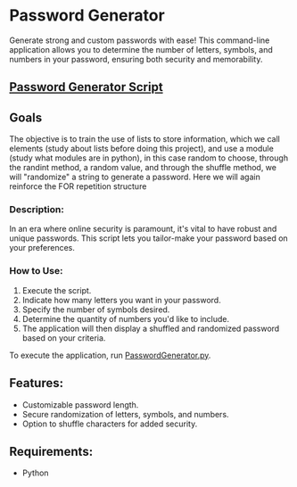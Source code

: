 # Password Generator

Generate strong and custom passwords with ease! This command-line application allows you to determine the number of letters, symbols, and numbers in your password, ensuring both security and memorability.


## [Password Generator Script](main.py)

## Goals
The objective is to train the use of lists to store information, which we call elements (study about lists before doing this project), and use a module (study what modules are in python), in this case random to choose, through the randint method, a random value, and through the shuffle method, we will "randomize" a string to generate a password.
Here we will again reinforce the FOR repetition structure

### Description:

In an era where online security is paramount, it's vital to have robust and unique passwords. This script lets you tailor-make your password based on your preferences.

### How to Use:

1. Execute the script.
2. Indicate how many letters you want in your password.
3. Specify the number of symbols desired.
4. Determine the quantity of numbers you'd like to include.
5. The application will then display a shuffled and randomized password based on your criteria.

To execute the application, run [PasswordGenerator.py](main.py).

## Features:

- Customizable password length.
- Secure randomization of letters, symbols, and numbers.
- Option to shuffle characters for added security.

## Requirements:

- Python

